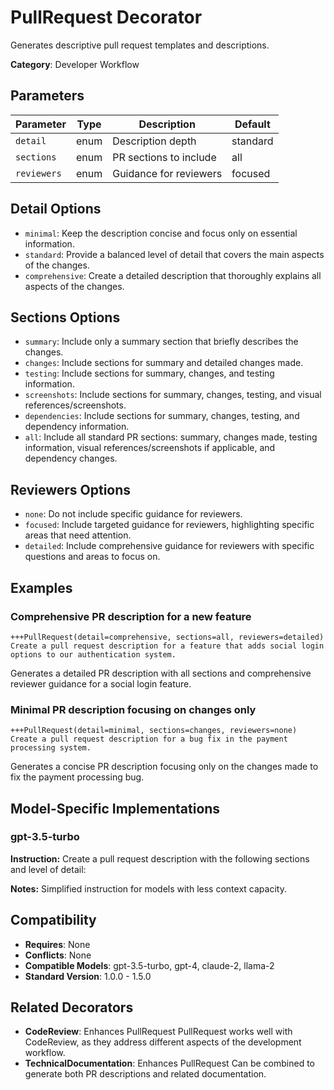 # PullRequest Decorator

Generates descriptive pull request templates and descriptions.

**Category**: Developer Workflow

## Parameters

| Parameter | Type | Description | Default |
|-----------|------|-------------|--------|
| `detail` | enum | Description depth | standard |
| `sections` | enum | PR sections to include | all |
| `reviewers` | enum | Guidance for reviewers | focused |

## Detail Options

- `minimal`: Keep the description concise and focus only on essential information.
- `standard`: Provide a balanced level of detail that covers the main aspects of the changes.
- `comprehensive`: Create a detailed description that thoroughly explains all aspects of the changes.

## Sections Options

- `summary`: Include only a summary section that briefly describes the changes.
- `changes`: Include sections for summary and detailed changes made.
- `testing`: Include sections for summary, changes, and testing information.
- `screenshots`: Include sections for summary, changes, testing, and visual references/screenshots.
- `dependencies`: Include sections for summary, changes, testing, and dependency information.
- `all`: Include all standard PR sections: summary, changes made, testing information, visual references/screenshots if applicable, and dependency changes.

## Reviewers Options

- `none`: Do not include specific guidance for reviewers.
- `focused`: Include targeted guidance for reviewers, highlighting specific areas that need attention.
- `detailed`: Include comprehensive guidance for reviewers with specific questions and areas to focus on.

## Examples

### Comprehensive PR description for a new feature

```
+++PullRequest(detail=comprehensive, sections=all, reviewers=detailed)
Create a pull request description for a feature that adds social login options to our authentication system.
```

Generates a detailed PR description with all sections and comprehensive reviewer guidance for a social login feature.

### Minimal PR description focusing on changes only

```
+++PullRequest(detail=minimal, sections=changes, reviewers=none)
Create a pull request description for a bug fix in the payment processing system.
```

Generates a concise PR description focusing only on the changes made to fix the payment processing bug.

## Model-Specific Implementations

### gpt-3.5-turbo

**Instruction:** Create a pull request description with the following sections and level of detail:

**Notes:** Simplified instruction for models with less context capacity.


## Compatibility

- **Requires**: None
- **Conflicts**: None
- **Compatible Models**: gpt-3.5-turbo, gpt-4, claude-2, llama-2
- **Standard Version**: 1.0.0 - 1.5.0

## Related Decorators

- **CodeReview**: Enhances PullRequest PullRequest works well with CodeReview, as they address different aspects of the development workflow.
- **TechnicalDocumentation**: Enhances PullRequest Can be combined to generate both PR descriptions and related documentation.

